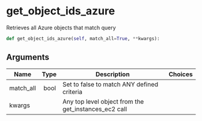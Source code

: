 # get_object_ids_azure

Retrieves all Azure objects that match query

```py
def get_object_ids_azure(self, match_all=True, **kwargs):
```

## Arguments

| Name        | Type | Description                                                                 | Choices |
|-------------|------|-----------------------------------------------------------------------------|---------|
| match_all  | bool | Set to false to match ANY defined criteria |  |
| kwargs  |  | Any top level object from the get_instances_ec2 call |  |





